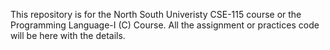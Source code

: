 This repository is for the North South Univeristy CSE-115 course or the Programming Language-I (C) Course. All the assignment or practices code will be here with the details.

